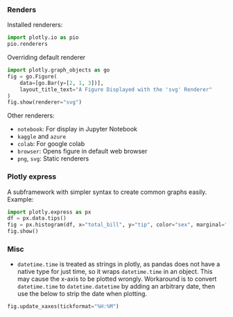 



### Renders

Installed renderers:

```python
import plotly.io as pio
pio.renderers
```

Overriding default renderer
```python
import plotly.graph_objects as go
fig = go.Figure(
    data=[go.Bar(y=[2, 1, 3])],
    layout_title_text="A Figure Displayed with the 'svg' Renderer"
)
fig.show(renderer="svg")
```

Other renderers:

- `notebook`: For display in Jupyter Notebook
- `kaggle` and `azure`
- `colab`: For google colab
- `browser`: Opens figure in default web browser
- `png`, `svg`: Static renderers


### Plotly express

A subframework with simpler syntax to create common graphs easily. Example:

```python
import plotly.express as px
df = px.data.tips()
fig = px.histogram(df, x="total_bill", y="tip", color="sex", marginal="rug", hover_data=df.columns)
fig.show()
```


### Misc

- `datetime.time` is treated as strings in plotly, as pandas does not have a native type for just time, so it wraps `datetime.time` in an object. This may cause the x-axis to be plotted wrongly. Workaround is to convert `datetime.time` to `datetime.datetime` by adding an arbitrary date, then use the below to strip the date when plotting.

```python
fig.update_xaxes(tickformat="%H:%M")
```

